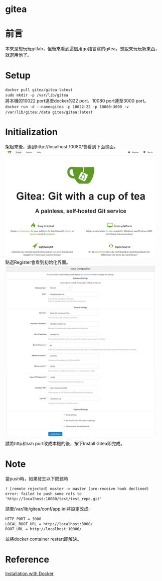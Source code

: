 # gitea

# 前言
本來是想玩玩gitlab，但後來看到這個用go語言寫的gitea，想說來玩玩新東西，就選用他了。  

# Setup
`docker pull gitea/gitea:latest`  
`sudo mkdir -p /var/lib/gitea`  
將本機的10022 port連至docker的22 port、10080 port連至3000 port。  
`docker run -d --name=gitea -p 10022:22 -p 10080:3000 -v /var/lib/gitea:/data gitea/gitea:latest`  

# Initialization
架起來後，連到http://localhost:10080/會看到下面畫面。  
<img src="picture/gitea/host.PNG" width="480">  
點選Register會看到初始化界面。  
<img src="picture/gitea/init_1.PNG" width="480">  
<img src="picture/gitea/init_2.PNG" width="480">  
請將http和ssh port改成本機的後，按下Install Gitea即完成。  


# Note
當push時，如果發生以下問題時  
```
! [remote rejected] master -> master (pre-receive hook declined)
error: failed to push some refs to 'http://localhost:10080/test/test_repo.git'
```
請至/var/lib/gitea/conf/app.ini將設定改成:
```
HTTP_PORT = 3000
LOCAL_ROOT_URL = http://localhost:3000/
ROOT_URL = http://localhost:10080/
```
並將docker container restart即解決。  

# Reference
[Installation with Docker](https://docs.gitea.io/zh-tw/install-with-docker/)  